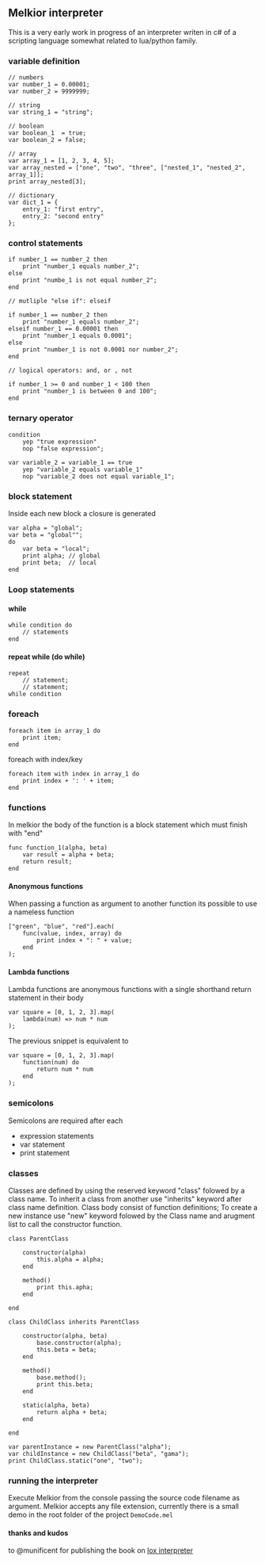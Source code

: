 
##  Melkior interpreter
This is a very early work in progress of an interpreter writen in c# of a scripting language somewhat related to lua/python family.

### variable definition
```
// numbers
var number_1 = 0.00001;
var number_2 = 9999999;

// string
var string_1 = "string";

// boolean
var boolean_1  = true;
var boolean_2 = false;

// array
var array_1 = [1, 2, 3, 4, 5];
var array_nested = ["one", "two", "three", ["nested_1", "nested_2", array_1]];
print array_nested[3];

// dictionary
var dict_1 = {
    entry_1: "first entry",
    entry_2: "second entry"
};
```
### control statements
```
if number_1 == number_2 then
    print "number_1 equals number_2";
else
    print "numbe_1 is not equal number_2";
end

// mutliple "else if": elseif

if number_1 == number_2 then
    print "number_1 equals number_2";
elseif number_1 == 0.00001 then
    print "number_1 equals 0.0001";
else
    print "number_1 is not 0.0001 nor number_2";
end

// logical operators: and, or , not

if number_1 >= 0 and number_1 < 100 then
    print "number_1 is between 0 and 100";
end
```

### ternary operator
```
condition
    yep "true expression"
    nop "false expression";

var variable_2 = variable_1 == true
    yep "variable_2 equals variable_1"
    nop "variable_2 does not equal variable_1";
```

### block statement
Inside each new block a closure is generated
```
var alpha = "global";
var beta = "global"";
do
    var beta = "local";
    print alpha; // global
    print beta;  // local
end
```
### Loop statements

#### while
```
while condition do
    // statements
end
```
#### repeat while  (do while)
```
repeat
    // statement;
    // statement;
while condition
```

### foreach 
```
foreach item in array_1 do
    print item;
end
```

foreach with index/key

```
foreach item with index in array_1 do
    print index + ': ' + item;
end
```


 ### functions
 In melkior the body of the function is a block statement which must finish with "end"
```
func function_1(alpha, beta)
    var result = alpha + beta;
    return result;
end
```

#### Anonymous functions
When passing a function as argument to another function its possible to use a nameless function
```
["green", "blue", "red"].each(
    func(value, index, array) do
        print index + ": " + value;
    end
);
```

#### Lambda functions
Lambda functions are anonymous functions with a single shorthand return statement in their body

```
var square = [0, 1, 2, 3].map(
    lambda(num) => num * num
);
```

The previous snippet is equivalent to

```
var square = [0, 1, 2, 3].map(
    function(num) do
        return num * num
    end
);
```

### semicolons
Semicolons are required after each
- expression statements
- var statement
- print statement

### classes
Classes are defined by using the reserved keyword "class" folowed by a class name.
To inherit a class from another use "inherits" keyword after class name definition.
Class body consist of function definitions;
To create a new instance use "new" keyword folowed by the Class name and arugment list to call the constructor function.
```
class ParentClass
    
    constructor(alpha) 
        this.alpha = alpha;
    end

    method()
        print this.apha;
    end

end

class ChildClass inherits ParentClass
    
    constructor(alpha, beta)
        base.constructor(alpha); 
        this.beta = beta;
    end

    method()
        base.method();
        print this.beta;
    end

    static(alpha, beta)
        return alpha + beta;
    end

end

var parentInstance = new ParentClass("alpha");
var childInstance = new ChildClass("beta", "gama");
print ChildClass.static("one", "two");
```
### running the interpreter

Execute Melkior from the console passing the source code filename as argument.
Melkior accepts any file extension, currently there is a small demo in the root folder of the project `DemoCode.mel`


#### thanks and kudos
to @munificent for publishing the book on [lox interpreter](http://www.craftinginterpreters.com/)
